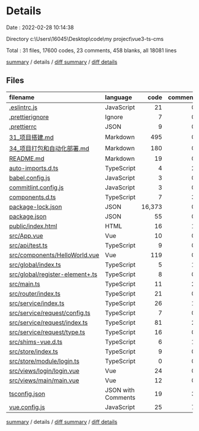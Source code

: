 # Details

Date : 2022-02-28 10:14:38

Directory c:\Users\16045\Desktop\code\my project\vue3-ts-cms

Total : 31 files,  17600 codes, 23 comments, 458 blanks, all 18081 lines

[summary](results.md) / details / [diff summary](diff.md) / [diff details](diff-details.md)

## Files
| filename | language | code | comment | blank | total |
| :--- | :--- | ---: | ---: | ---: | ---: |
| [.eslintrc.js](/.eslintrc.js) | JavaScript | 21 | 0 | 1 | 22 |
| [.prettierignore](/.prettierignore) | Ignore | 7 | 0 | 3 | 10 |
| [.prettierrc](/.prettierrc) | JSON | 9 | 0 | 1 | 10 |
| [31_项目搭建.md](/31_%E9%A1%B9%E7%9B%AE%E6%90%AD%E5%BB%BA.md) | Markdown | 495 | 0 | 228 | 723 |
| [34_项目打包和自动化部署.md](/34_%E9%A1%B9%E7%9B%AE%E6%89%93%E5%8C%85%E5%92%8C%E8%87%AA%E5%8A%A8%E5%8C%96%E9%83%A8%E7%BD%B2.md) | Markdown | 180 | 0 | 168 | 348 |
| [README.md](/README.md) | Markdown | 19 | 0 | 11 | 30 |
| [auto-imports.d.ts](/auto-imports.d.ts) | TypeScript | 4 | 2 | 1 | 7 |
| [babel.config.js](/babel.config.js) | JavaScript | 3 | 0 | 1 | 4 |
| [commitlint.config.js](/commitlint.config.js) | JavaScript | 3 | 0 | 1 | 4 |
| [components.d.ts](/components.d.ts) | TypeScript | 7 | 3 | 3 | 13 |
| [package-lock.json](/package-lock.json) | JSON | 16,373 | 0 | 1 | 16,374 |
| [package.json](/package.json) | JSON | 55 | 0 | 1 | 56 |
| [public/index.html](/public/index.html) | HTML | 16 | 1 | 1 | 18 |
| [src/App.vue](/src/App.vue) | Vue | 10 | 0 | 1 | 11 |
| [src/api/test.ts](/src/api/test.ts) | TypeScript | 9 | 0 | 1 | 10 |
| [src/components/HelloWorld.vue](/src/components/HelloWorld.vue) | Vue | 119 | 0 | 4 | 123 |
| [src/global/index.ts](/src/global/index.ts) | TypeScript | 5 | 1 | 2 | 8 |
| [src/global/register-element+.ts](/src/global/register-element+.ts) | TypeScript | 8 | 0 | 1 | 9 |
| [src/main.ts](/src/main.ts) | TypeScript | 11 | 2 | 3 | 16 |
| [src/router/index.ts](/src/router/index.ts) | TypeScript | 21 | 0 | 3 | 24 |
| [src/service/index.ts](/src/service/index.ts) | TypeScript | 26 | 1 | 1 | 28 |
| [src/service/request/config.ts](/src/service/request/config.ts) | TypeScript | 7 | 0 | 3 | 10 |
| [src/service/request/index.ts](/src/service/request/index.ts) | TypeScript | 81 | 2 | 2 | 85 |
| [src/service/request/type.ts](/src/service/request/type.ts) | TypeScript | 16 | 0 | 2 | 18 |
| [src/shims-vue.d.ts](/src/shims-vue.d.ts) | TypeScript | 6 | 1 | 1 | 8 |
| [src/store/index.ts](/src/store/index.ts) | TypeScript | 9 | 0 | 2 | 11 |
| [src/store/module/login.ts](/src/store/module/login.ts) | TypeScript | 0 | 0 | 1 | 1 |
| [src/views/login/login.vue](/src/views/login/login.vue) | Vue | 24 | 0 | 4 | 28 |
| [src/views/main/main.vue](/src/views/main/main.vue) | Vue | 12 | 0 | 4 | 16 |
| [tsconfig.json](/tsconfig.json) | JSON with Comments | 19 | 3 | 1 | 23 |
| [vue.config.js](/vue.config.js) | JavaScript | 25 | 7 | 1 | 33 |

[summary](results.md) / details / [diff summary](diff.md) / [diff details](diff-details.md)